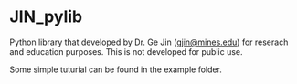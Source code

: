 # JIN_pylib
Python library that developed by Dr. Ge Jin (gjin@mines.edu) for reserach and education purposes.
This is not developed for public use. 

Some simple tuturial can be found in the example folder. 
